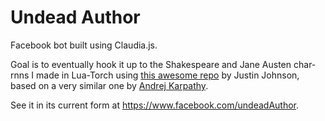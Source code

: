 <h1>Undead Author</h1>

Facebook bot built using Claudia.js.

Goal is to eventually hook it up to the Shakespeare and Jane Austen char-rnns I made in Lua-Torch using <a href="https://github.com/jcjohnson/torch-rnn">this awesome repo</a> by Justin Johnson, based on a very similar one by <a href="https://github.com/karpathy/char-rnn">Andrej Karpathy</a>. 

See it in its current form at https://www.facebook.com/undeadAuthor.
